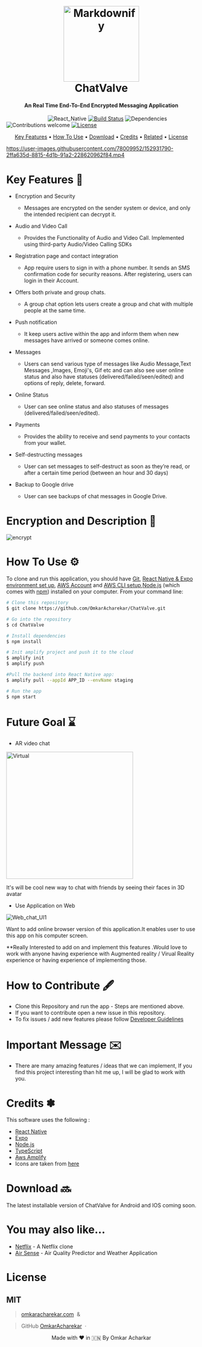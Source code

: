 
<h1 align="center">
  <br>
  <img src="https://github.com/OmkarAcharekar/Signal_Clone/blob/master/assets/images/bubble-chat.png" alt="Markdownify" width="200"></a>
  <br style="font-size:300%;">
   ChatValve
  <br>
</h1>

<h4 align="center">An  Real Time  End-To-End  Encrypted Messaging  Application</h4>

&nbsp;&nbsp;&nbsp;&nbsp;&nbsp;&nbsp;&nbsp;&nbsp;&nbsp;&nbsp;&nbsp;&nbsp;&nbsp;&nbsp;&nbsp;&nbsp;&nbsp;&nbsp;&nbsp;&nbsp;&nbsp;&nbsp;&nbsp;&nbsp;&nbsp;&nbsp;&nbsp;
![React_Native](https://img.shields.io/badge/react%20native-v0.66-orange)
[![Build Status](https://img.shields.io/badge/build-passing-green)](https://img.shields.io/badge/build-passing-green)
![Dependencies](https://img.shields.io/badge/dependencies-up%20to%20date-brightgreen)
![Contributions welcome](https://img.shields.io/badge/contributions-welcome-orange.svg)
[![License](https://img.shields.io/badge/license-MIT-blue.svg)](https://opensource.org/licenses/MIT)

<p align="center">
  <a href="#key-features">Key Features</a> •
  <a href="#how-to-use">How To Use</a> •
  <a href="#download">Download</a> •
  <a href="#credits">Credits</a> •
  <a href="#related">Related</a> •
  <a href="#license">License</a>
</p>




https://user-images.githubusercontent.com/78009952/152931790-2ffa635d-8815-4d1b-91a2-228620962f84.mp4
# Key Features 🔑

* Encryption and Security
  - Messages are encrypted on the sender system or device, and only the intended recipient can decrypt it.

* Audio and Video Call
  -  Provides the Functionality of Audio and Video Call. Implemented using third-party Audio/Video Calling SDKs

* Registration page and contact integration
  - App require users to sign in with a phone number. It sends an SMS confirmation code for security reasons. After registering, users  can login in their Account.

* Offers both private and group chats. 
  -  A group chat option lets users create a group and chat with multiple people at the same time.
  
* Push notification
  -  It keep users active within the app and inform them when new messages have arrived or someone comes online.
  
* Messages
  - Users can send various type of messages like Audio Message,Text Messages ,Images, Emoji's, Gif etc and can also see user online status and  also have statuses (delivered/failed/seen/edited) and options of reply, delete, forward. 

* Online Status
  - User  can see online status and  also  statuses of messages (delivered/failed/seen/edited).

* Payments
  - Provides the ability to receive and send payments to your contacts from your wallet.

* Self-destructing messages  
  - User can set messages to self-destruct as soon as they’re read, or after a certain time period (between an hour and 30 days)

* Backup to Google drive   
  - User can see backups of chat messages in Google Drive.



# Encryption and Description 📖

![encrypt](https://user-images.githubusercontent.com/78009952/153011603-bad88f4e-eeeb-47f6-8528-57a6287f8964.jpg)

# How To Use ⚙

To clone and run this application, you should have [Git](https://git-scm.com/downloads), [React Native & Expo environment set up](https://expo.dev/), [AWS Account](https://aws.amazon.com/console/) and [AWS CLI setup](https://docs.amplify.aws/start/getting-started/installation/q/integration/js/),[Node.js](https://nodejs.org/en/) (which comes with [npm](http://npmjs.com)) installed on your computer. From your command line:

```bash
# Clone this repository
$ git clone https://github.com/OmkarAcharekar/ChatValve.git

# Go into the repository
$ cd ChatValve

# Install dependencies
$ npm install

# Init amplify project and push it to the cloud 
$ amplify init 
$ amplify push

#Pull the backend into React Native app:
$ amplify pull --appId APP_ID --envName staging

# Run the app
$ npm start


```
# Future Goal ⌛


* AR video chat 

<img width="336" alt="Virtual" src="https://user-images.githubusercontent.com/78009952/172121364-82e1f78d-2469-49e5-a334-50b2527d9075.png">

It's will be  cool new way to chat with friends by seeing their faces in 3D avatar




* Use Application on Web

![Web_chat_UI1](https://user-images.githubusercontent.com/78009952/172124263-5667bb66-3b38-4bd1-a7b4-0ea57a92351b.jpg)


Want to add online browser version of this application.It enables user to use this app on his computer screen. 




**Really Interested to add on and implement this features .Would love to work with anyone having experience with  Augmented reality / Virual Reality experience or
having experience of implementing those.


# How to Contribute 🖋 

* Clone this Repository and run the app - Steps are mentioned above.
* If you want to contribute open a new issue in this repository.
* To fix issues / add new features please follow [Developer Guidelines](https://github.com/OmkarAcharekar/ChatValve/blob/master/Contributions.md)


# Important Message ✉️

* There are many amazing features / ideas  that we can implement, If you find this project interesting than hit me up,  I will be
glad to work with you.



# Credits ✽

This software uses the following :

- [React Native](http://electron.atom.io/)
- [Expo](http://showdownjs.github.io/showdown/)
- [Node.js](https://nodejs.org/)
- [TypeScript](https://github.com/chjj/marked)
- [Aws Amplify](http://codemirror.net/)
- Icons are taken from [here](https://icons.expo.fyi/)



# Download 🔜

The latest installable version of ChatValve for Android and IOS coming soon.



# You may also like...

- [Netflix](https://github.com/OmkarAcharekar/Netflix_Clone) - A Netflix clone
- [Air Sense](https://github.com/OmkarAcharekar/AirSense) - Air Quality Predictor and Weather Application



# License
MIT
---
> [omkaracharekar.com](https://flamboyant-ramanujan-9f5033.netlify.app/) &nbsp;&

> GitHub [OmkarAcharekar](https://github.com/OmkarAcharekar) &nbsp;&middot;&nbsp;




<p align="center" width="100%">
   Made with ❤️ in 🇮🇳 By Omkar Acharkar   
</p>


